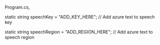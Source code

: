 Program.cs,

static string speechKey = "ADD_KEY_HERE"; // Add azure text to speech key

static string speechRegion = "ADD_REGION_HERE"; // Add azure text to speech region
